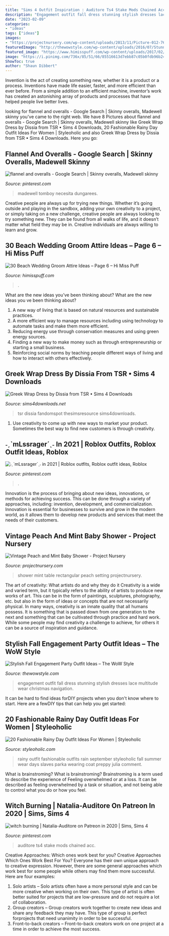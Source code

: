 ```yaml
---
title: "Sims 4 Outfit Inspiration : Auditore Ts4 Stake Mods Chained Acc"
description: "Engagement outfit fall dress stunning stylish dresses lace multitude wear christmas navigation"
date: "2023-02-09"
categories:
- "ideas"
tags: ["ideas"]
images:
- "https://projectnursery.com/wp-content/uploads/2013/11/Picture-012-768x1024.jpg"
featuredImage: "http://thewowstyle.com/wp-content/uploads/2016/07/Stunning-dress.jpg"
featured_image: "https://www.himisspuff.com/wp-content/uploads/2017/02/Beach-Wedding-Groom-Attire-Ideas-28.jpg"
image: "https://i.pinimg.com/736x/85/51/66/85516613d7ebb87c05b0fdb96b24117f.jpg"
ShowToc: true
author: "Shaun Dibbert"
---
```



Invention is the act of creating something new, whether it is a product or a process. Inventions have made life easier, faster, and more efficient than ever before. From a simple addition to an efficient machine, inventor’s work has created an astonishing array of products and processes that have helped people live better lives.

	

		
looking for flannel and overalls - Google Search | Skinny overalls, Madewell skinny you've came to the right web. We have 8 Pictures about flannel and overalls - Google Search | Skinny overalls, Madewell skinny like Greek Wrap Dress by Dissia from TSR • Sims 4 Downloads, 20 Fashionable Rainy Day Outfit Ideas For Women | Styleoholic and also Greek Wrap Dress by Dissia from TSR • Sims 4 Downloads. Here you go:
		
    
## Flannel And Overalls - Google Search | Skinny Overalls, Madewell Skinny

<img loading=lazy src="https://i.pinimg.com/736x/f7/96/8a/f7968a4a270602820d25a38923c89b52.jpg" onerror="this.onerror=null;this.src='https://tse3.mm.bing.net/th?id=OIP.cX8NdZOSuoW2NXxxC84lEAHaJ6&amp;pid=15.1';" alt="flannel and overalls - Google Search | Skinny overalls, Madewell skinny">

_Source: pinterest.com_

>madewell tomboy necesita dungarees. 

	

Creative people are always up for trying new things. Whether it’s going outside and playing in the sandbox, adding your own creativity to a project, or simply taking on a new challenge, creative people are always looking to try something new. They can be found from all walks of life, and it doesn’t matter what field they may be in. Creative individuals are always willing to learn and grow.

    
## 30 Beach Wedding Groom Attire Ideas – Page 6 – Hi Miss Puff

<img loading=lazy src="https://www.himisspuff.com/wp-content/uploads/2017/02/Beach-Wedding-Groom-Attire-Ideas-28.jpg" onerror="this.onerror=null;this.src='https://tse1.mm.bing.net/th?id=OIP.s2k63s9hhwoDThdn1m1DGQHaLH&amp;pid=15.1';" alt="30 Beach Wedding Groom Attire Ideas – Page 6 – Hi Miss Puff">

_Source: himisspuff.com_

>. 

	

What are the new ideas you’ve been thinking about?
What are the new ideas you ve been thinking about? 

1. A new way of living that is based on natural resources and sustainable practices. 
2. A more efficient way to manage resources including using technology to automate tasks and make them more efficient. 
3. Reducing energy use through conservation measures and using green energy sources. 
4. Finding a new way to make money such as through entrepreneurship or starting a small business. 
5. Reinforcing social norms by teaching people different ways of living and how to interact with others effectively.

    
## Greek Wrap Dress By Dissia From TSR • Sims 4 Downloads

<img loading=lazy src="https://sims4downloads.net/wp-content/uploads/2021/02/Greek-Wrap-Dress.jpg" onerror="this.onerror=null;this.src='https://tse2.mm.bing.net/th?id=OIP._dsGFKUB--kOXXPqDa4rJAHaFj&amp;pid=15.1';" alt="Greek Wrap Dress by Dissia from TSR • Sims 4 Downloads">

_Source: sims4downloads.net_

>tsr dissia fandomspot thesimsresource sims4downloads. 

	

1. Use creativity to come up with new ways to market your product. Sometimes the best way to find new customers is through creativity.

    
## ˗ˏˋmLssrager´ˎ˗ In 2021 | Roblox Outfits, Roblox Outfit Ideas, Roblox

<img loading=lazy src="https://i.pinimg.com/736x/85/51/66/85516613d7ebb87c05b0fdb96b24117f.jpg" onerror="this.onerror=null;this.src='https://tse4.mm.bing.net/th?id=OIP.fA5tpRy92BQu14tngS6nIwHaLH&amp;pid=15.1';" alt="˗ˏˋmLssrager´ˎ˗ in 2021 | Roblox outfits, Roblox outfit ideas, Roblox">

_Source: pinterest.com_

>. 

	

Innovation is the process of bringing about new ideas, innovations, or methods for achieving success. This can be done through a variety of approaches, including: invention, development, and commercialization. Innovation is essential for businesses to survive and grow in the modern world, as it allows them to develop new products and services that meet the needs of their customers.

    
## Vintage Peach And Mint Baby Shower - Project Nursery

<img loading=lazy src="https://projectnursery.com/wp-content/uploads/2013/11/Picture-012-768x1024.jpg" onerror="this.onerror=null;this.src='https://tse3.mm.bing.net/th?id=OIP.udioUl12c9gAr1b2tqX1yQHaJ4&amp;pid=15.1';" alt="Vintage Peach and Mint Baby Shower - Project Nursery">

_Source: projectnursery.com_

>shower mint table rectangular peach setting projectnursery. 

	

The art of creativity: What artists do and why they do it
Creativity is a wide and varied term, but it typically refers to the ability of artists to produce new works of art. This can be in the form of paintings, sculptures, photography, etc. but also in the form of ideas or concepts that are not necessarily physical. In many ways, creativity is an innate quality that all humans possess. It is something that is passed down from one generation to the next and something that can be cultivated through practice and hard work. While some people may find creativity a challenge to achieve, for others it can be a source of inspiration and guidance.

    
## Stylish Fall Engagement Party Outfit Ideas – The WoW Style

<img loading=lazy src="http://thewowstyle.com/wp-content/uploads/2016/07/Stunning-dress.jpg" onerror="this.onerror=null;this.src='https://tse2.mm.bing.net/th?id=OIP.k4B0V4Jq4p1sk87Zo9QmOgHaLH&amp;pid=15.1';" alt="Stylish Fall Engagement Party Outfit Ideas – The WoW Style">

_Source: thewowstyle.com_

>engagement outfit fall dress stunning stylish dresses lace multitude wear christmas navigation. 

	

It can be hard to find ideas forDIY projects when you don't know where to start. Here are a fewDIY tips that can help you get started: 

    
## 20 Fashionable Rainy Day Outfit Ideas For Women | Styleoholic

<img loading=lazy src="http://www.styleoholic.com/wp-content/uploads/Rainy-Day-Outfit-Ideas-20-500x733.jpg" onerror="this.onerror=null;this.src='https://tse4.mm.bing.net/th?id=OIP.0cjuA5JtAehyFC7NwoUAWAHaK2&amp;pid=15.1';" alt="20 Fashionable Rainy Day Outfit Ideas For Women | Styleoholic">

_Source: styleoholic.com_

>rainy outfit fashionable outfits rain september styleoholic fall summer wear days slaves parka wearing coat preppy julia comment. 

	

What is brainstroming?
What is brainstroming? Brainstroming is a term used to describe the experience of Feeling overwhelmed or at a loss. It can be described as feeling overwhelmed by a task or situation, and not being able to control what you do or how you feel.

    
## Witch Burning | Natalia-Auditore On Patreon In 2020 | Sims, Sims 4

<img loading=lazy src="https://i.pinimg.com/736x/80/81/27/808127774b394a4c40af0c06f5130bd7.jpg" onerror="this.onerror=null;this.src='https://tse2.mm.bing.net/th?id=OIP.Zk81s-6FWd14XiegCX4HJwHaQ_&amp;pid=15.1';" alt="witch burning | Natalia-Auditore on Patreon in 2020 | Sims, Sims 4">

_Source: pinterest.com_

>auditore ts4 stake mods chained acc. 

	

Creative Approaches: Which ones work best for you?
Creative Approaches Which Ones Work Best For You?
Everyone has their own unique approach to creative expression. However, there are some general approaches which work best for some people while others may find them more successful. Here are four examples: 

1) Solo artists – Solo artists often have a more personal style and can be more creative when working on their own. This type of artist is often better suited for projects that are low-pressure and do not require a lot of collaboration. 
2) Group creators – Group creators work together to create new ideas and share any feedback they may have. This type of group is perfect forprojects that need unanimity in order to be successful. 
3) Front-to-back creators – Front-to-back creators work on one project at a time in order to achieve the most success.


